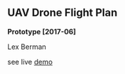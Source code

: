 ## UAV Drone Flight Plan ##

**Prototype  [2017-06]**

Lex Berman

see live [demo](http://chgis.fas.harvard.edu/uav/)


